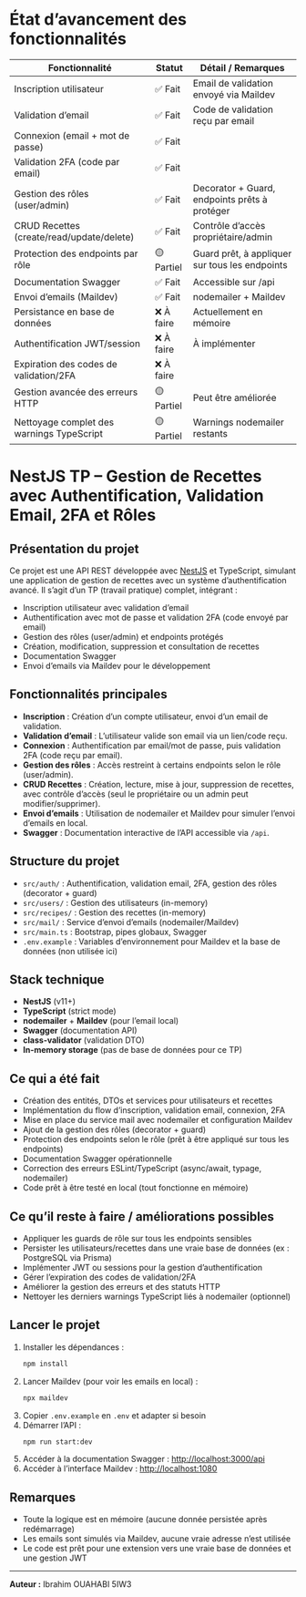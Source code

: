 # État d’avancement des fonctionnalités

| Fonctionnalité                                      | Statut     | Détail / Remarques |
|-----------------------------------------------------|------------|--------------------|
| Inscription utilisateur                             | ✅ Fait     | Email de validation envoyé via Maildev |
| Validation d’email                                 | ✅ Fait     | Code de validation reçu par email |
| Connexion (email + mot de passe)                    | ✅ Fait     |                    |
| Validation 2FA (code par email)                     | ✅ Fait     |                    |
| Gestion des rôles (user/admin)                      | ✅ Fait     | Decorator + Guard, endpoints prêts à protéger |
| CRUD Recettes (create/read/update/delete)           | ✅ Fait     | Contrôle d’accès propriétaire/admin |
| Protection des endpoints par rôle                    | 🟡 Partiel  | Guard prêt, à appliquer sur tous les endpoints |
| Documentation Swagger                               | ✅ Fait     | Accessible sur /api |
| Envoi d’emails (Maildev)                            | ✅ Fait     | nodemailer + Maildev |
| Persistance en base de données                      | ❌ À faire  | Actuellement en mémoire |
| Authentification JWT/session                        | ❌ À faire  | À implémenter |
| Expiration des codes de validation/2FA              | ❌ À faire  |                    |
| Gestion avancée des erreurs HTTP                    | 🟡 Partiel  | Peut être améliorée |
| Nettoyage complet des warnings TypeScript           | 🟡 Partiel  | Warnings nodemailer restants |

# NestJS TP – Gestion de Recettes avec Authentification, Validation Email, 2FA et Rôles

## Présentation du projet
Ce projet est une API REST développée avec [NestJS](https://nestjs.com/) et TypeScript, simulant une application de gestion de recettes avec un système d’authentification avancé. Il s’agit d’un TP (travail pratique) complet, intégrant :
- Inscription utilisateur avec validation d’email
- Authentification avec mot de passe et validation 2FA (code envoyé par email)
- Gestion des rôles (user/admin) et endpoints protégés
- Création, modification, suppression et consultation de recettes
- Documentation Swagger
- Envoi d’emails via Maildev pour le développement

## Fonctionnalités principales
- **Inscription** : Création d’un compte utilisateur, envoi d’un email de validation.
- **Validation d’email** : L’utilisateur valide son email via un lien/code reçu.
- **Connexion** : Authentification par email/mot de passe, puis validation 2FA (code reçu par email).
- **Gestion des rôles** : Accès restreint à certains endpoints selon le rôle (user/admin).
- **CRUD Recettes** : Création, lecture, mise à jour, suppression de recettes, avec contrôle d’accès (seul le propriétaire ou un admin peut modifier/supprimer).
- **Envoi d’emails** : Utilisation de nodemailer et Maildev pour simuler l’envoi d’emails en local.
- **Swagger** : Documentation interactive de l’API accessible via `/api`.

## Structure du projet
- `src/auth/` : Authentification, validation email, 2FA, gestion des rôles (decorator + guard)
- `src/users/` : Gestion des utilisateurs (in-memory)
- `src/recipes/` : Gestion des recettes (in-memory)
- `src/mail/` : Service d’envoi d’emails (nodemailer/Maildev)
- `src/main.ts` : Bootstrap, pipes globaux, Swagger
- `.env.example` : Variables d’environnement pour Maildev et la base de données (non utilisée ici)

## Stack technique
- **NestJS** (v11+)
- **TypeScript** (strict mode)
- **nodemailer** + **Maildev** (pour l’email local)
- **Swagger** (documentation API)
- **class-validator** (validation DTO)
- **In-memory storage** (pas de base de données pour ce TP)

## Ce qui a été fait
- Création des entités, DTOs et services pour utilisateurs et recettes
- Implémentation du flow d’inscription, validation email, connexion, 2FA
- Mise en place du service mail avec nodemailer et configuration Maildev
- Ajout de la gestion des rôles (decorator + guard)
- Protection des endpoints selon le rôle (prêt à être appliqué sur tous les endpoints)
- Documentation Swagger opérationnelle
- Correction des erreurs ESLint/TypeScript (async/await, typage, nodemailer)
- Code prêt à être testé en local (tout fonctionne en mémoire)

## Ce qu’il reste à faire / améliorations possibles
- Appliquer les guards de rôle sur tous les endpoints sensibles
- Persister les utilisateurs/recettes dans une vraie base de données (ex : PostgreSQL via Prisma)
- Implémenter JWT ou sessions pour la gestion d’authentification
- Gérer l’expiration des codes de validation/2FA
- Améliorer la gestion des erreurs et des statuts HTTP
- Nettoyer les derniers warnings TypeScript liés à nodemailer (optionnel)

## Lancer le projet
1. Installer les dépendances :
   ```bash
   npm install
   ```
2. Lancer Maildev (pour voir les emails en local) :
   ```bash
   npx maildev
   ```
3. Copier `.env.example` en `.env` et adapter si besoin
4. Démarrer l’API :
   ```bash
   npm run start:dev
   ```
5. Accéder à la documentation Swagger : [http://localhost:3000/api](http://localhost:3000/api)
6. Accéder à l’interface Maildev : [http://localhost:1080](http://localhost:1080)

## Remarques
- Toute la logique est en mémoire (aucune donnée persistée après redémarrage)
- Les emails sont simulés via Maildev, aucune vraie adresse n’est utilisée
- Le code est prêt pour une extension vers une vraie base de données et une gestion JWT

---

**Auteur :** Ibrahim OUAHABI 5IW3

